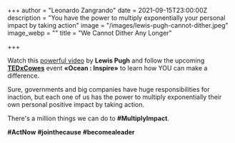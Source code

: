 +++
author = "Leonardo Zangrando"
date = 2021-09-15T23:00:00Z
description = "You have the power to multiply exponentially your personal impact by taking action"
image = "/images/lewis-pugh-cannot-dither.jpeg"
image_webp = ""
title = "We Cannot Dither Any Longer"

+++

Watch this [powerful video](https://www.bbc.co.uk/sport/av/swimming/58522071) by **Lewis Pugh** and follow the upcoming [**TEDxCowes**](https://www.linkedin.com/company/tedxcowes/?viewAsMember=true#) event **«Ocean : Inspire»** to learn how YOU can make a difference. 

Sure, governments and big companies have huge responsibilities for inaction, but each one of us has the power to multiply exponentially their own personal positive impact by taking action. 

There's a million things we can do to **#MultiplyImpact**.

**#ActNow** **#jointhecause** **#becomealeader**